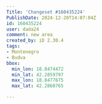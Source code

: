 ```yaml
---
Title: 'Changeset #160435224'
PublishDate: 2024-12-20T14:07:04Z
id: 160435224
user: dada24
comment: new area
created_by: iD 2.30.4
tags:
- Montenegro
- Budva
bbox:
  min_lon: 18.8474472
  min_lat: 42.2859797
  max_lon: 18.8477675
  max_lat: 42.2860765

---
```

